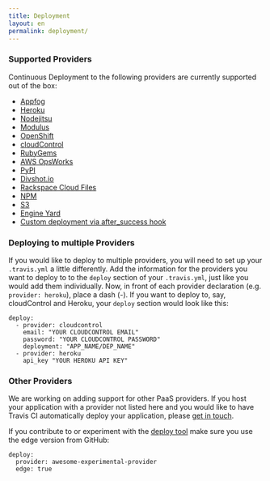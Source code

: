 ```yaml
---
title: Deployment
layout: en
permalink: deployment/
---
```


### Supported Providers

Continuous Deployment to the following providers are currently supported out of the box:

* [Appfog](/docs/user/deployment/appfog)
* [Heroku](/docs/user/deployment/heroku)
* [Nodejitsu](/docs/user/deployment/nodejitsu)
* [Modulus](/docs/user/deployment/modulus)
* [OpenShift](/docs/user/deployment/openshift)
* [cloudControl](/docs/user/deployment/cloudcontrol)
* [RubyGems](/docs/user/deployment/rubygems)
* [AWS OpsWorks](/docs/user/deployment/opsworks)
* [PyPI](/docs/user/deployment/pypi)
* [Divshot.io](/docs/user/deployment/divshot)
* [Rackspace Cloud Files](/docs/user/deployment/cloudfiles)
* [NPM](/docs/user/deployment/npm)
* [S3](/docs/user/deployment/s3)
* [Engine Yard](/docs/user/deployment/engineyard)
* [Custom deployment via after_success hook](/docs/user/deployment/custom)

### Deploying to multiple Providers

If you would like to deploy to multiple providers, you will need to set up your `.travis.yml` a little differently.
Add the information for the providers you want to deploy to to the `deploy` section of your `.travis.yml`, just like you would add them individually.
Now, in front of each provider declaration (e.g. `provider: heroku`), place a dash (-).
If you want to deploy to, say, cloudControl and Heroku, your `deploy` section would look like this:

    deploy:
      - provider: cloudcontrol
        email: "YOUR CLOUDCONTROL EMAIL"
        password: "YOUR CLOUDCONTROL PASSWORD"
        deployment: "APP_NAME/DEP_NAME"
      - provider: heroku
        api_key "YOUR HEROKU API KEY"

### Other Providers

We are working on adding support for other PaaS providers. If you host your application with a provider not listed here and you would like to have Travis CI automatically deploy your application, please [get in touch](mailto:support@travis-ci.com).

If you contribute to or experiment with the [deploy tool](https://github.com/travis-ci/dpl) make sure you use the edge version from GitHub:

    deploy:
      provider: awesome-experimental-provider
      edge: true
